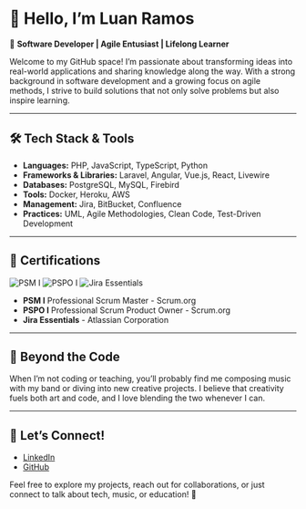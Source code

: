 # 👋 Hello, I’m **Luan Ramos**  

🎯 **Software Developer | Agile Entusiast | Lifelong Learner**  

Welcome to my GitHub space! I’m passionate about transforming ideas into real-world applications and sharing knowledge along the way. With a strong background in software development and a growing focus on agile methods, I strive to build solutions that not only solve problems but also inspire learning.

---

## 🛠 **Tech Stack & Tools**  

- **Languages:** PHP, JavaScript, TypeScript, Python  
- **Frameworks & Libraries:** Laravel, Angular, Vue.js, React, Livewire  
- **Databases:** PostgreSQL, MySQL, Firebird 
- **Tools:** Docker, Heroku, AWS
- **Management:** Jira, BitBucket, Confluence
- **Practices:** UML, Agile Methodologies, Clean Code, Test-Driven Development  

---

## 🎸 **Certifications**  
![PSM I](https://images.credly.com/size/180x180/images/a2790314-008a-4c3d-9553-f5e84eb359ba/image.png)  ![PSPO I](https://images.credly.com/size/180x180/images/591762c5-fae7-49c6-b326-e1756979928d/image.png) ![Jira Essentials](https://cdn.exceedlms.com/uploads/certifications/badges/28613/original/uni-credential-emblem-jirafundamentals.png) 

- **PSM I** Professional Scrum Master - Scrum.org  
- **PSPO I** Professional Scrum Product Owner - Scrum.org
- **Jira Essentials** - Atlassian Corporation 

---

## 🎸 **Beyond the Code**  

When I’m not coding or teaching, you’ll probably find me composing music with my band or diving into new creative projects. I believe that creativity fuels both art and code, and I love blending the two whenever I can.

---

## 🤝 **Let’s Connect!**  

- [LinkedIn](https://www.linkedin.com/in/luan-ramos/)  
- [GitHub](https://github.com/developerluanramos)  

Feel free to explore my projects, reach out for collaborations, or just connect to talk about tech, music, or education! 🚀
